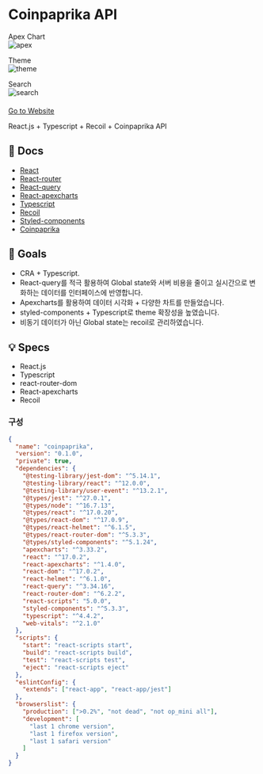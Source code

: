 # Coinpaprika API  

Apex Chart  
![apex](https://user-images.githubusercontent.com/79053495/159847334-310af3a3-915f-4994-917c-3ea61f6102c9.gif)  
  
Theme  
![theme](https://user-images.githubusercontent.com/79053495/159847340-41349516-2db4-4e72-bdea-d2c80e109a46.gif)  
  
 Search  
![search](https://user-images.githubusercontent.com/79053495/159847341-ef3346a3-9bba-4f10-a6c2-1d2ebeae4aa6.gif)  
ㅤ  
[Go to Website](https://adoring-bell-1ceb47.netlify.app/)

React.js + Typescript + Recoil + Coinpaprika API

## 📖 Docs

- [React](https://reactjs.org/docs/getting-started.html)
- [React-router](https://reactrouter.com/)
- [React-query](https://react-query.tanstack.com/)
- [React-apexcharts](https://apexcharts.com/docs/react-charts/)
- [Typescript](https://www.typescriptlang.org/)
- [Recoil](https://recoiljs.org/ko/)
- [Styled-components](https://styled-components.com/)
- [Coinpaprika](https://api.coinpaprika.com/)

## 🎯 Goals

- CRA + Typescript.
- React-query를 적극 활용하여 Global state와 서버 비용을 줄이고 실시간으로 변화하는 데이터를 인터페이스에 반영합니다.
- Apexcharts를 활용하여 데이터 시각화 + 다양한 차트를 만들었습니다.
- styled-components + Typescript로 theme 확장성을 높였습니다.
- 비동기 데이터가 아닌 Global state는 recoil로 관리하였습니다.

## 💡 Specs

- React.js
- Typescript
- react-router-dom
- React-apexcharts
- Recoil

### 구성

```json
{
  "name": "coinpaprika",
  "version": "0.1.0",
  "private": true,
  "dependencies": {
    "@testing-library/jest-dom": "^5.14.1",
    "@testing-library/react": "^12.0.0",
    "@testing-library/user-event": "^13.2.1",
    "@types/jest": "^27.0.1",
    "@types/node": "^16.7.13",
    "@types/react": "^17.0.20",
    "@types/react-dom": "^17.0.9",
    "@types/react-helmet": "^6.1.5",
    "@types/react-router-dom": "^5.3.3",
    "@types/styled-components": "^5.1.24",
    "apexcharts": "^3.33.2",
    "react": "^17.0.2",
    "react-apexcharts": "^1.4.0",
    "react-dom": "^17.0.2",
    "react-helmet": "^6.1.0",
    "react-query": "^3.34.16",
    "react-router-dom": "^6.2.2",
    "react-scripts": "5.0.0",
    "styled-components": "^5.3.3",
    "typescript": "^4.4.2",
    "web-vitals": "^2.1.0"
  },
  "scripts": {
    "start": "react-scripts start",
    "build": "react-scripts build",
    "test": "react-scripts test",
    "eject": "react-scripts eject"
  },
  "eslintConfig": {
    "extends": ["react-app", "react-app/jest"]
  },
  "browserslist": {
    "production": [">0.2%", "not dead", "not op_mini all"],
    "development": [
      "last 1 chrome version",
      "last 1 firefox version",
      "last 1 safari version"
    ]
  }
}
```
